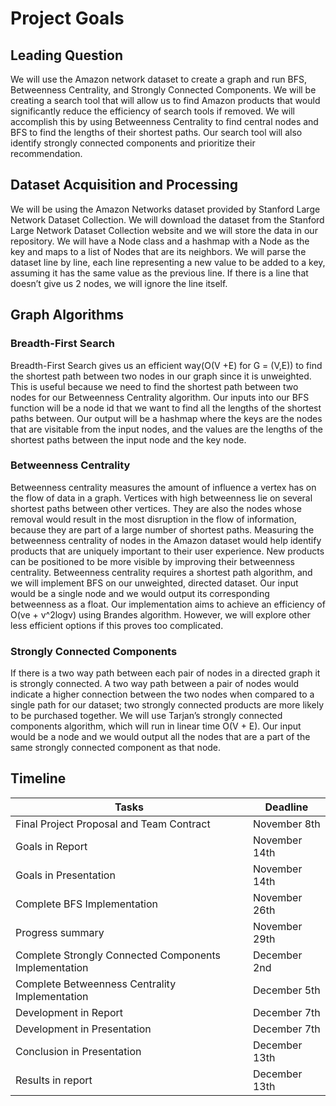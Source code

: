 # Project Goals

## Leading Question
We will use the Amazon network dataset to create a graph and run BFS, Betweenness Centrality, and Strongly Connected Components. We will be creating a search tool that will allow us to find Amazon products that would significantly reduce the efficiency of search tools if removed. We will accomplish this by using Betweenness Centrality to find central nodes and BFS to find the lengths of their shortest paths. Our search tool will also identify strongly connected components and prioritize their recommendation.

## Dataset Acquisition and Processing
We will be using the Amazon Networks dataset provided by Stanford Large Network Dataset Collection. We will download the dataset from the Stanford Large Network Dataset Collection website and we will store the data in our repository. We will have a Node class and a hashmap with a Node as the key and maps to a list of Nodes that are its neighbors. We will parse the dataset line by line, each line representing a new value to be added to a key, assuming it has the same value as the previous line. If there is a line that doesn’t give us 2 nodes, we will ignore the line itself.

## Graph Algorithms

### Breadth-First Search
Breadth-First Search gives us an efficient way(O(V +E) for G = (V,E)) to find the shortest path between two nodes in our graph since it is unweighted. This is useful because we need to find the shortest path between two nodes for our Betweenness Centrality algorithm.  Our inputs into our BFS function will be a node id that we want to find all the lengths of the shortest paths between. Our output will be a hashmap where the keys are the nodes that are visitable from the input nodes, and the values are the lengths of the shortest paths between the input node and the key node.
### Betweenness Centrality
Betweenness centrality measures the amount of influence a vertex has on the flow of data in a graph. Vertices with high betweenness lie on several shortest paths between other vertices. They are also the nodes whose removal would result in the most disruption in the flow of information, because they are part of a large number of shortest paths. Measuring the betweenness centrality of nodes in the Amazon dataset would help identify products that are uniquely important to their user experience. New products can be positioned to be more visible by improving their betweenness centrality. Betweenness centrality requires a shortest path algorithm, and we will implement BFS on our unweighted, directed dataset. Our input would be a single node and we would output its corresponding betweenness as a float. Our implementation aims to achieve an efficiency of O(ve + v^2logv) using Brandes algorithm. However, we will explore other less efficient options if this proves too complicated.
### Strongly Connected Components
If there is a two way path between each pair of nodes in a directed graph it is strongly connected. A two way path between a pair of nodes would indicate a higher connection between the two nodes when compared to a single path for our dataset; two strongly connected products are more likely to be purchased together. We will use Tarjan’s strongly connected components algorithm, which will run in linear time O(V + E).  Our input would be a node and we would output all the nodes that are a part of the same strongly connected component as that node.

## Timeline

| Tasks | Deadline |
|-------|----------|
|Final Project Proposal and Team Contract|November 8th|
|Goals in Report|November 14th|
|Goals in Presentation|November 14th|
|Complete BFS Implementation|November 26th|
|Progress summary|November 29th|
|Complete Strongly Connected Components Implementation|December 2nd|
|Complete Betweenness Centrality Implementation|December 5th|
|Development in Report|December 7th|
|Development in Presentation|December 7th|
|Conclusion in Presentation|December 13th|
|Results in report|December 13th|
